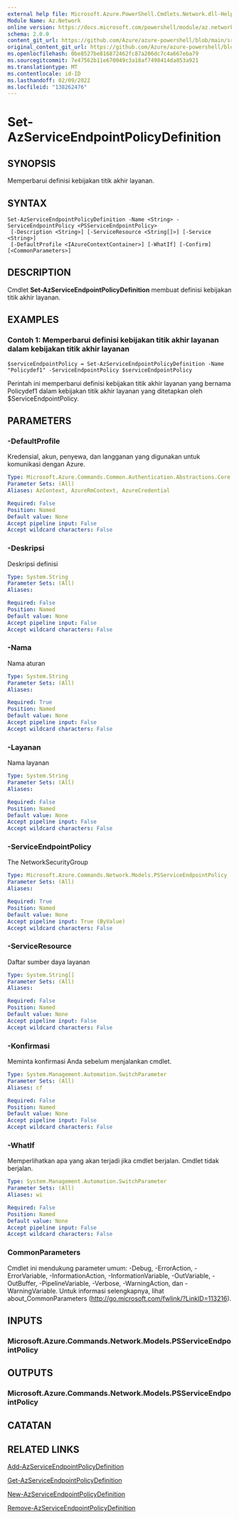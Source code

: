 ```yaml
---
external help file: Microsoft.Azure.PowerShell.Cmdlets.Network.dll-Help.xml
Module Name: Az.Network
online version: https://docs.microsoft.com/powershell/module/az.network/set-azserviceendpointpolicydefinition
schema: 2.0.0
content_git_url: https://github.com/Azure/azure-powershell/blob/main/src/Network/Network/help/Set-AzServiceEndpointPolicyDefinition.md
original_content_git_url: https://github.com/Azure/azure-powershell/blob/main/src/Network/Network/help/Set-AzServiceEndpointPolicyDefinition.md
ms.openlocfilehash: 0be8527be816872462fc87a206dc7c4a667eba79
ms.sourcegitcommit: 7e47562b11e670049c3a18af7498414da853a921
ms.translationtype: MT
ms.contentlocale: id-ID
ms.lasthandoff: 02/09/2022
ms.locfileid: "138262476"
---
```

# Set-AzServiceEndpointPolicyDefinition

## SYNOPSIS
Memperbarui definisi kebijakan titik akhir layanan.

## SYNTAX

```
Set-AzServiceEndpointPolicyDefinition -Name <String> -ServiceEndpointPolicy <PSServiceEndpointPolicy>
 [-Description <String>] [-ServiceResource <String[]>] [-Service <String>]
 [-DefaultProfile <IAzureContextContainer>] [-WhatIf] [-Confirm] [<CommonParameters>]
```

## DESCRIPTION
Cmdlet **Set-AzServiceEndpointPolicyDefinition** membuat definisi kebijakan titik akhir layanan.

## EXAMPLES

### Contoh 1: Memperbarui definisi kebijakan titik akhir layanan dalam kebijakan titik akhir layanan
```
$serviceEndpointPolicy = Set-AzServiceEndpointPolicyDefinition -Name "Policydef1" -ServiceEndpointPolicy $serviceEndpointPolicy
```

Perintah ini memperbarui definisi kebijakan titik akhir layanan yang bernama Policydef1 dalam kebijakan titik akhir layanan yang ditetapkan oleh $ServiceEndpointPolicy.

## PARAMETERS

### -DefaultProfile
Kredensial, akun, penyewa, dan langganan yang digunakan untuk komunikasi dengan Azure.

```yaml
Type: Microsoft.Azure.Commands.Common.Authentication.Abstractions.Core.IAzureContextContainer
Parameter Sets: (All)
Aliases: AzContext, AzureRmContext, AzureCredential

Required: False
Position: Named
Default value: None
Accept pipeline input: False
Accept wildcard characters: False
```

### -Deskripsi
Deskripsi definisi

```yaml
Type: System.String
Parameter Sets: (All)
Aliases:

Required: False
Position: Named
Default value: None
Accept pipeline input: False
Accept wildcard characters: False
```

### -Nama
Nama aturan

```yaml
Type: System.String
Parameter Sets: (All)
Aliases:

Required: True
Position: Named
Default value: None
Accept pipeline input: False
Accept wildcard characters: False
```

### -Layanan
Nama layanan

```yaml
Type: System.String
Parameter Sets: (All)
Aliases:

Required: False
Position: Named
Default value: None
Accept pipeline input: False
Accept wildcard characters: False
```

### -ServiceEndpointPolicy
The NetworkSecurityGroup

```yaml
Type: Microsoft.Azure.Commands.Network.Models.PSServiceEndpointPolicy
Parameter Sets: (All)
Aliases:

Required: True
Position: Named
Default value: None
Accept pipeline input: True (ByValue)
Accept wildcard characters: False
```

### -ServiceResource
Daftar sumber daya layanan

```yaml
Type: System.String[]
Parameter Sets: (All)
Aliases:

Required: False
Position: Named
Default value: None
Accept pipeline input: False
Accept wildcard characters: False
```

### -Konfirmasi
Meminta konfirmasi Anda sebelum menjalankan cmdlet.

```yaml
Type: System.Management.Automation.SwitchParameter
Parameter Sets: (All)
Aliases: cf

Required: False
Position: Named
Default value: None
Accept pipeline input: False
Accept wildcard characters: False
```

### -WhatIf
Memperlihatkan apa yang akan terjadi jika cmdlet berjalan. Cmdlet tidak berjalan.

```yaml
Type: System.Management.Automation.SwitchParameter
Parameter Sets: (All)
Aliases: wi

Required: False
Position: Named
Default value: None
Accept pipeline input: False
Accept wildcard characters: False
```

### CommonParameters
Cmdlet ini mendukung parameter umum: -Debug, -ErrorAction, -ErrorVariable, -InformationAction, -InformationVariable, -OutVariable, -OutBuffer, -PipelineVariable, -Verbose, -WarningAction, dan -WarningVariable. Untuk informasi selengkapnya, lihat about_CommonParameters (http://go.microsoft.com/fwlink/?LinkID=113216).

## INPUTS

### Microsoft.Azure.Commands.Network.Models.PSServiceEndpointPolicy

## OUTPUTS

### Microsoft.Azure.Commands.Network.Models.PSServiceEndpointPolicy

## CATATAN

## RELATED LINKS

[Add-AzServiceEndpointPolicyDefinition](./Add-AzServiceEndpointPolicyDefinition.md)

[Get-AzServiceEndpointPolicyDefinition](./Get-AzServiceEndpointPolicyDefinition.md)

[New-AzServiceEndpointPolicyDefinition](./New-AzServiceEndpointPolicyDefinition.md)

[Remove-AzServiceEndpointPolicyDefinition](./Remove-AzServiceEndpointPolicyDefinition.md)
